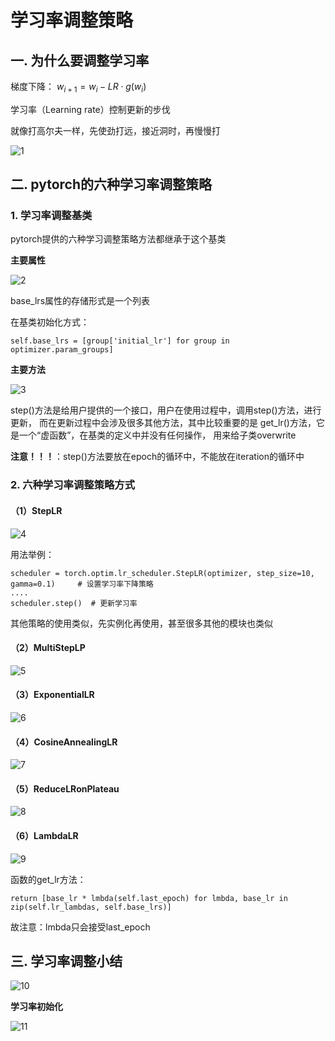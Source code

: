 # 学习率调整策略
## 一. 为什么要调整学习率
梯度下降： $w_{i+1}=w_i-LR\cdot g(w_i)$

学习率（Learning rate）控制更新的步伐

就像打高尔夫一样，先使劲打远，接近洞时，再慢慢打

![1](docs/知识库/计算机和硬件/折叠/ai-self-learning-main/从python开始的ai学习/深度学习%20pytorch/18.%20学习率调整策略/pcs/1.png "1")
## 二. pytorch的六种学习率调整策略
### 1. 学习率调整基类
pytorch提供的六种学习调整策略方法都继承于这个基类

**主要属性**

![2](docs/知识库/计算机和硬件/折叠/ai-self-learning-main/从python开始的ai学习/深度学习%20pytorch/18.%20学习率调整策略/pcs/2.png "2")

base_lrs属性的存储形式是一个列表

在基类初始化方式：
```
self.base_lrs = [group['initial_lr'] for group in optimizer.param_groups]
```

**主要方法**

![3](docs/知识库/计算机和硬件/折叠/ai-self-learning-main/从python开始的ai学习/深度学习%20pytorch/18.%20学习率调整策略/pcs/3.png "3")

step()方法是给用户提供的一个接口，用户在使用过程中，调用step()方法，进行更新，
而在更新过程中会涉及很多其他方法，其中比较重要的是 get_lr()方法，它是一个“虚函数”，在基类的定义中并没有任何操作，
用来给子类overwrite

**注意！！！**：step()方法要放在epoch的循环中，不能放在iteration的循环中

### 2. 六种学习率调整策略方式
#### （1）StepLR
![4](docs/知识库/计算机和硬件/折叠/ai-self-learning-main/从python开始的ai学习/深度学习%20pytorch/18.%20学习率调整策略/pcs/4.png "4")

用法举例：
```
scheduler = torch.optim.lr_scheduler.StepLR(optimizer, step_size=10, gamma=0.1)     # 设置学习率下降策略
....
scheduler.step()  # 更新学习率
```

其他策略的使用类似，先实例化再使用，甚至很多其他的模块也类似

#### （2）MultiStepLP

![5](docs/知识库/计算机和硬件/折叠/ai-self-learning-main/从python开始的ai学习/深度学习%20pytorch/18.%20学习率调整策略/pcs/5.png "5")

#### （3）ExponentialLR

![6](docs/知识库/计算机和硬件/折叠/ai-self-learning-main/从python开始的ai学习/深度学习%20pytorch/18.%20学习率调整策略/pcs/6.png "6")

#### （4）CosineAnnealingLR

![7](docs/知识库/计算机和硬件/折叠/ai-self-learning-main/从python开始的ai学习/深度学习%20pytorch/18.%20学习率调整策略/pcs/7.png "7")

#### （5）ReduceLRonPlateau

![8](docs/知识库/计算机和硬件/折叠/ai-self-learning-main/从python开始的ai学习/深度学习%20pytorch/18.%20学习率调整策略/pcs/8.png "8")

#### （6）LambdaLR

![9](docs/知识库/计算机和硬件/折叠/ai-self-learning-main/从python开始的ai学习/深度学习%20pytorch/18.%20学习率调整策略/pcs/9.png "9")

函数的get_lr方法：
```
return [base_lr * lmbda(self.last_epoch) for lmbda, base_lr in zip(self.lr_lambdas, self.base_lrs)]
```

故注意：lmbda只会接受last_epoch

## 三. 学习率调整小结

![10](docs/知识库/计算机和硬件/折叠/ai-self-learning-main/从python开始的ai学习/深度学习%20pytorch/18.%20学习率调整策略/pcs/10.png "10")

**学习率初始化**

![11](docs/知识库/计算机和硬件/折叠/ai-self-learning-main/从python开始的ai学习/深度学习%20pytorch/18.%20学习率调整策略/pcs/11.png "11")




